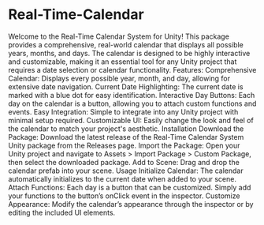 # Real-Time-Calendar
Welcome to the Real-Time Calendar System for Unity! This package provides a comprehensive, real-world calendar that displays all possible years, months, and days. The calendar is designed to be highly interactive and customizable, making it an essential tool for any Unity project that requires a date selection or calendar functionality.
Features:
Comprehensive Calendar: Displays every possible year, month, and day, allowing for extensive date navigation.
Current Date Highlighting: The current date is marked with a blue dot for easy identification.
Interactive Day Buttons: Each day on the calendar is a button, allowing you to attach custom functions and events.
Easy Integration: Simple to integrate into any Unity project with minimal setup required.
Customizable UI: Easily change the look and feel of the calendar to match your project's aesthetic.
Installation
Download the Package: Download the latest release of the Real-Time Calendar System Unity package from the Releases page.
Import the Package: Open your Unity project and navigate to Assets > Import Package > Custom Package, then select the downloaded package.
Add to Scene: Drag and drop the calendar prefab into your scene.
Usage
Initialize Calendar: The calendar automatically initializes to the current date when added to your scene.
Attach Functions: Each day is a button that can be customized. Simply add your functions to the button’s onClick event in the inspector.
Customize Appearance: Modify the calendar’s appearance through the inspector or by editing the included UI elements.
